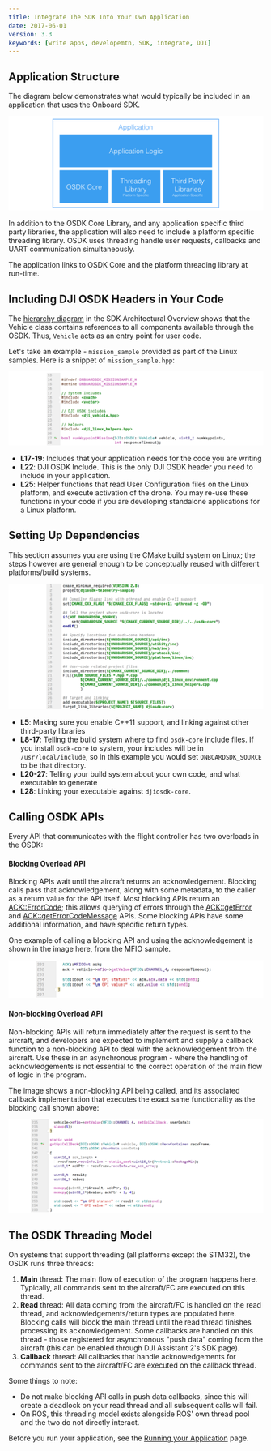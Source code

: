 ```yaml
---
title: Integrate The SDK Into Your Own Application
date: 2017-06-01
version: 3.3
keywords: [write apps, developemtn, SDK, integrate, DJI]
---
```


## Application Structure

The diagram below demonstrates what would typically be included in an application that uses the Onboard SDK.

![integrate-sdk](../images/workflow/djiosdk_integrate_into_app.png)

In addition to the OSDK Core Library, and any application specific third party libraries, the application will also need to include a platform specific threading library. OSDK uses threading handle user requests, callbacks and UART communication simultaneously. 

The application links to OSDK Core and the platform threading library at run-time.

## Including DJI OSDK Headers in Your Code

The [hierarchy diagram](../introduction/sdk-architectural-overview.html#hierarchy) in the SDK Architectural Overview shows that the Vehicle class contains references to all components available through the OSDK.
Thus, `Vehicle` acts as an entry point for user code.

Let's take an example - `mission_sample` provided as part of the Linux samples. Here is a snippet of `mission_sample.hpp`:

![integrate-sdk-sample](../images/workflow/integrate_sdk_includes.png)

- **L17-19**:   Includes that your application needs for the code you are writing
- **L22**:      DJI OSDK Include. This is the only DJI OSDK header you need to include in your application.
- **L25**:      Helper functions that read User Configuration files on the Linux platform, and execute activation of the drone.
                You may re-use these functions in your code if you are developing standalone applications for a Linux platform.

## Setting Up Dependencies

This section assumes you are using the CMake build system on Linux; the steps however are general enough to be
conceptually reused with different platforms/build systems.

![integrate-sdk-cmakelists](../images/workflow/integrate_sdk_cmakelists.png)

- **L5**:       Making sure you enable C++11 support, and linking against other third-party libraries
- **L8-17**:    Telling the build system where to find `osdk-core` include files. If you install `osdk-core` to system,
                your includes will be in `/usr/local/include`, so in this example you would set `ONBOARDSDK_SOURCE` to be that directory.
- **L20-27**:   Telling your build system about your own code, and what executable to generate
- **L28**:      Linking your executable against `djiosdk-core`.


## Calling OSDK APIs

Every API that communicates with the flight controller has two overloads in the OSDK:

#### Blocking Overload API

Blocking APIs wait until the aircraft returns an acknowledgement. Blocking calls pass that acknowledgement, along with some metadata, to the caller as a return value for the API itself.
Most blocking APIs return an [ACK::ErrorCode](/onboard-api-reference/structDJI_1_1OSDK_1_1ACK_1_1ErrorCode.html); this allows querying of errors through the [ACK::getError](/onboard-api-reference/classDJI_1_1OSDK_1_1ACK.html#aa6a80877d41e0bffd3e44de1af585e09) and [ACK::getErrorCodeMessage](/onboard-api-reference/classDJI_1_1OSDK_1_1ACK.html#a140b7c908f55e5f6b7b9f32056828af1) APIs. Some blocking APIs have some additional information, and have specific return types.

One example of calling a blocking API and using the acknowledgement is shown in the image here, from the MFIO sample.

![blocking-api-example](../images/workflow/blocking-api-sample.png)

#### Non-blocking Overload API

Non-blocking APIs will return immediately after the request is sent to the aircraft, and developers are expected to implement and supply a callback function to a non-blocking API to deal with the acknowledgement from the aircraft. Use these in an asynchronous program - where the handling of acknowledgements is not essential to the correct operation of the main flow of logic in the program.

The image shows a non-blocking API being called, and its associated callback implementation that executes the exact same functionality as the blocking call shown above:

![non-blocking-api-example](../images/workflow/non-blocking-api-sample.png)

## The OSDK Threading Model

On systems that support threading (all platforms except the STM32), the OSDK runs three threads:

1. **Main** thread: The main flow of execution of the program happens here. Typically, all commands sent to the aircraft/FC are executed on this thread.
2. **Read** thread: All data coming from the aircraft/FC is handled on the read thread, and acknowledgements/return types are populated here. Blocking calls will block the main thread until the read thread finishes processing its acknowledgement. Some callbacks are handled on this thread - those registered for asynchronous "push data" coming from the aircraft (this can be enabled through DJI Assistant 2's SDK page).
3. **Callback** thread: All callbacks that handle acknowedgements for commands sent to the aircraft/FC are executed on the callback thread.

Some things to note:
- Do not make blocking API calls in push data callbacks, since this will create a deadlock on your read thread and all subsequent calls will fail.
- On ROS, this threading model exists alongside ROS' own thread pool and the two do not directly interact.

Before you run your application, see the [Running your Application](run-application.html) page.
